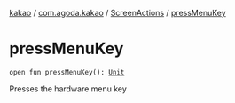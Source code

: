 [kakao](../../index.md) / [com.agoda.kakao](../index.md) / [ScreenActions](index.md) / [pressMenuKey](./press-menu-key.md)

# pressMenuKey

`open fun pressMenuKey(): `[`Unit`](https://kotlinlang.org/api/latest/jvm/stdlib/kotlin/-unit/index.html)

Presses the hardware menu key

